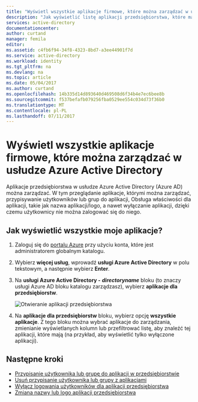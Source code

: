 ```yaml
---
title: "Wyświetl wszystkie aplikacje firmowe, które można zarządzać w usłudze Azure Active Directory | Dokumentacja firmy Microsoft"
description: "Jak wyświetlić listę aplikacji przedsiębiorstwa, które mają uprawnienia do zarządzania w usłudze Azure Active Directory"
services: active-directory
documentationcenter: 
author: curtand
manager: femila
editor: 
ms.assetid: c4fb6f94-34f8-4323-8bd7-a3ee44901f7d
ms.service: active-directory
ms.workload: identity
ms.tgt_pltfrm: na
ms.devlang: na
ms.topic: article
ms.date: 05/04/2017
ms.author: curtand
ms.openlocfilehash: 14b335d14d893640d469508d6f34b4e7ec6bee8b
ms.sourcegitcommit: f537befafb079256fba0529ee554c034d73f36b0
ms.translationtype: MT
ms.contentlocale: pl-PL
ms.lasthandoff: 07/11/2017
---
```

# <a name="view-all-the-enterprise-apps-that-i-can-manage-in-azure-active-directory"></a>Wyświetl wszystkie aplikacje firmowe, które można zarządzać w usłudze Azure Active Directory
Aplikacje przedsiębiorstwa w usłudze Azure Active Directory (Azure AD) można zarządzać. W tym przeglądanie aplikacje, którymi można zarządzać, przypisywanie użytkowników lub grup do aplikacji, Obsługa właściwości dla aplikacji, takie jak nazwa aplikacji/logo, a nawet wyłączanie aplikacji, dzięki czemu użytkownicy nie można zalogować się do niego.

## <a name="how-do-i-view-all-my-apps"></a>Jak wyświetlić wszystkie moje aplikacje?
1. Zaloguj się do [portalu Azure](https://portal.azure.com) przy użyciu konta, które jest administratorem globalnym katalogu.
2. Wybierz **więcej usług**, wprowadź **usługi Azure Active Directory** w polu tekstowym, a następnie wybierz **Enter**.
3. Na **usługi Azure Active Directory -** ***directoryname*** bloku (to znaczy usługi Azure AD bloku katalogu zarządzasz), wybierz **aplikacje dla przedsiębiorstw**.

    ![Otwieranie aplikacji przedsiębiorstwa](./media/active-directory-coreapps-view-azure-portal/open-enterprise-apps.png)
4. Na **aplikacje dla przedsiębiorstw** bloku, wybierz opcję **wszystkie aplikacje**. Z tego bloku można wybrać aplikacje do zarządzania, zmienianie wyświetlanych kolumn lub przefiltrować listę, aby znaleźć tej aplikacji, które mają (na przykład, aby wyświetlić tylko wyłączone aplikacji).

## <a name="next-steps"></a>Następne kroki
* [Przypisanie użytkownika lub grupę do aplikacji w przedsiębiorstwie](active-directory-coreapps-assign-user-azure-portal.md)
* [Usuń przypisanie użytkownika lub grupy z aplikacjami](active-directory-coreapps-remove-assignment-azure-portal.md)
* [Wyłącz logowania użytkowników dla aplikacji przedsiębiorstwa](active-directory-coreapps-disable-app-azure-portal.md)
* [Zmiana nazwy lub logo aplikacji przedsiębiorstwa](active-directory-coreapps-change-app-logo-user-azure-portal.md)
